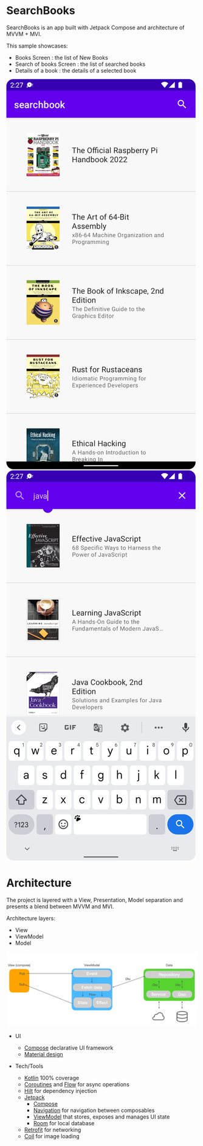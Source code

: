 # SearchBooks

SearchBooks is an app built with Jetpack Compose and architecture of MVVM + MVI.

This sample showcases:
- Books Screen : the list of New Books
- Search of books Screen : the list of searched books
- Details of a book : the details of a selected book 

![](./list.png)
![](./search.png)

# Architecture
The project is layered with a View, Presentation, Model separation and presents a blend between MVVM and MVI.

Architecture layers:
* View 
* ViewModel 
* Model

![](./app-architecture.png)

* UI
    * [Compose](https://developer.android.com/jetpack/compose) declarative UI framework
    * [Material design](https://material.io/design)

* Tech/Tools
    * [Kotlin](https://kotlinlang.org/) 100% coverage
    * [Coroutines](https://kotlinlang.org/docs/reference/coroutines-overview.html) and [Flow](https://developer.android.com/kotlin/flow) for async operations
    * [Hilt](https://developer.android.com/training/dependency-injection/hilt-android) for dependency injection
    * [Jetpack](https://developer.android.com/jetpack)
        * [Compose](https://developer.android.com/jetpack/compose)
        * [Navigation](https://developer.android.com/topic/libraries/architecture/navigation/) for navigation between composables
        * [ViewModel](https://developer.android.com/topic/libraries/architecture/viewmodel) that stores, exposes and manages UI state
        * [Room](https://developer.android.com/topic/libraries/architecture/room) for local database
    * [Retrofit](https://square.github.io/retrofit/) for networking
    * [Coil](https://github.com/coil-kt/coil) for image loading
